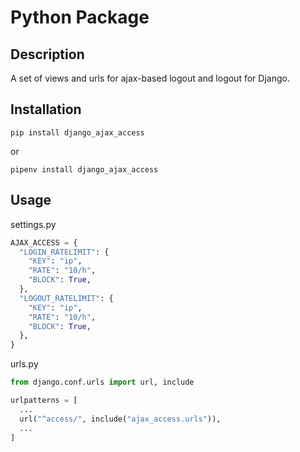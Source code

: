# Python Package

## Description

A set of views and urls for ajax-based logout and logout for Django.

## Installation

```
pip install django_ajax_access
```

or

```
pipenv install django_ajax_access
```

## Usage

settings.py

```python
AJAX_ACCESS = {
  "LOGIN_RATELIMIT": {
    "KEY": "ip",
    "RATE": "10/h",
    "BLOCK": True,
  },
  "LOGOUT_RATELIMIT": {
    "KEY": "ip",
    "RATE": "10/h",
    "BLOCK": True,
  },
}
```

urls.py

```python
from django.conf.urls import url, include

urlpatterns = [
  ...
  url("^access/", include("ajax_access.urls")),
  ...
]
```
